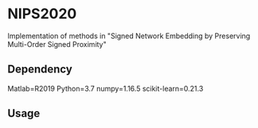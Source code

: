 # NIPS2020
Implementation of methods in "Signed Network Embedding by Preserving Multi-Order Signed Proximity"

## Dependency
Matlab=R2019
Python=3.7
numpy=1.16.5
scikit-learn=0.21.3

## Usage
